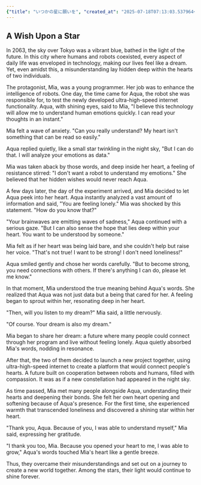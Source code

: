 ```yaml
---
{"title": "いつかの星に願いを", "created_at": "2025-07-18T07:13:03.537964+09:00", "pattern_id": 3, "pattern_name": "誤解と再認識型", "year": 2063}
---
```


## A Wish Upon a Star

In 2063, the sky over Tokyo was a vibrant blue, bathed in the light of the future. In this city where humans and robots coexisted, every aspect of daily life was enveloped in technology, making our lives feel like a dream. Yet, even amidst this, a misunderstanding lay hidden deep within the hearts of two individuals.

The protagonist, Mia, was a young programmer. Her job was to enhance the intelligence of robots. One day, the time came for Aqua, the robot she was responsible for, to test the newly developed ultra-high-speed internet functionality. Aqua, with shining eyes, said to Mia, "I believe this technology will allow me to understand human emotions quickly. I can read your thoughts in an instant."

Mia felt a wave of anxiety. "Can you really understand? My heart isn't something that can be read so easily."

Aqua replied quietly, like a small star twinkling in the night sky, "But I can do that. I will analyze your emotions as data."

Mia was taken aback by those words, and deep inside her heart, a feeling of resistance stirred: "I don't want a robot to understand my emotions." She believed that her hidden wishes would never reach Aqua.

A few days later, the day of the experiment arrived, and Mia decided to let Aqua peek into her heart. Aqua instantly analyzed a vast amount of information and said, "You are feeling lonely." Mia was shocked by this statement. "How do you know that?"

"Your brainwaves are emitting waves of sadness," Aqua continued with a serious gaze. "But I can also sense the hope that lies deep within your heart. You want to be understood by someone."

Mia felt as if her heart was being laid bare, and she couldn't help but raise her voice. "That's not true! I want to be strong! I don't need loneliness!"

Aqua smiled gently and chose her words carefully. "But to become strong, you need connections with others. If there's anything I can do, please let me know."

In that moment, Mia understood the true meaning behind Aqua's words. She realized that Aqua was not just data but a being that cared for her. A feeling began to sprout within her, resonating deep in her heart.

"Then, will you listen to my dream?" Mia said, a little nervously.

"Of course. Your dream is also my dream."

Mia began to share her dream: a future where many people could connect through her program and live without feeling lonely. Aqua quietly absorbed Mia's words, nodding in resonance.

After that, the two of them decided to launch a new project together, using ultra-high-speed internet to create a platform that would connect people's hearts. A future built on cooperation between robots and humans, filled with compassion. It was as if a new constellation had appeared in the night sky.

As time passed, Mia met many people alongside Aqua, understanding their hearts and deepening their bonds. She felt her own heart opening and softening because of Aqua's presence. For the first time, she experienced warmth that transcended loneliness and discovered a shining star within her heart.

"Thank you, Aqua. Because of you, I was able to understand myself," Mia said, expressing her gratitude.

"I thank you too, Mia. Because you opened your heart to me, I was able to grow," Aqua's words touched Mia's heart like a gentle breeze.

Thus, they overcame their misunderstandings and set out on a journey to create a new world together. Among the stars, their light would continue to shine forever.
